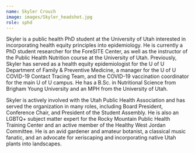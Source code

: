 ```yaml
---
name: Skyler Crouch
image: images/Skyler_headshot.jpg
role: sphd
---
```

Skyler is a public health PhD student at the University of Utah interested in incorporating health equity principles into epidemiology. He is currently a PhD student researcher for the ForeSITE Center, as well as the instructor of the Public Health Nutrition course at the University of Utah. Previously, Skyler has served as a health equity epidemiologist for the U of U Department of Family & Preventive Medicine, a manager for the U of U COVID-19 Contact Tracing Team, and the COVID-19 vaccination coordinator for the main U of U campus. He has a B.Sc. in Nutritional Science from Brigham Young University and an MPH from the University of Utah.

Skyler is actively involved with the Utah Public Health Association and has served the organization in many roles, including Board President, Conference Chair, and President of the Student Assembly. He is also an LGBTQ+ subject matter expert for the Rocky Mountain Public Health Training Center and an active member of the Healthy West Jordan Committee. He is an avid gardener and amateur botanist, a classical music fanatic, and an advocate for xeriscaping and incorporating native Utah plants into landscapes.
